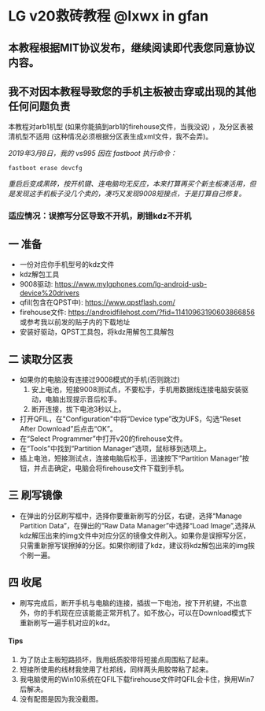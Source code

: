 # LG v20救砖教程 @lxwx in gfan

## 本教程根据MIT协议发布，继续阅读即代表您同意协议内容。
## **我不对因本教程导致您的手机主板被击穿或出现的其他任何问题负责**
本教程对arb1机型 (如果你能搞到arb1的firehouse文件，当我没说) ，及分区表被清机型不适用 (这种情况必须根据分区表生成xml文件，我不会弄)。

*2019年3月8日，我的 vs995 因在 fastboot 执行命令：*

    fastboot erase devcfg

*重启后变成黑砖，按开机键、连电脑均无反应，本来打算再买个新主板凑活用，但是发现这手机板子没几个卖的，凑巧又发现9008短接点，于是打算自己修复。*
### 适应情况：误擦写分区导致不开机，刷错kdz不开机
## 一  准备
* 一份对应你手机型号的kdz文件
* kdz解包工具
* 9008驱动: <a href>https://www.mylgphones.com/lg-android-usb-device%20drivers</a>
* qfil(包含在QPST中): <a href>https://www.qpstflash.com/</a>
* firehouse文件: <a href>https://androidfilehost.com/?fid=11410963190603866856</a>  或参考我以前发的贴子内的下载地址
* 安装好驱动，QPST工具包，将kdz用解包工具解包
    
## 二  读取分区表
* 如果你的电脑没有连接过9008模式的手机(否则跳过)
    1. 安上电池，短接9008测试点，不要松手，手机用数据线连接电脑安装驱动，电脑出现提示音后松手。
    2. 断开连接，拔下电池3秒以上。
* 打开QFIL，在"Configuration"中将“Device type”改为UFS，勾选“Reset After Download”后点击“OK”。
* 在“Select Programmer”中打开v20的firehouse文件。
* 在“Tools”中找到“Partition Manager”选项，鼠标移到选项上。
* 插上电池，短接测试点，连接电脑后松手，迅速按下“Partition Manager”按钮，并点击确定，电脑会将firehouse文件下载到手机。
## 三  刷写镜像 
* 在弹出的分区刷写框中，选择你要重新刷写的分区，右键，选择“Manage Partition Data”，在弹出的“Raw Data Manager”中选择“Load Image”,选择从kdz解压出来的img文件中对应分区的镜像文件刷入。如果你是误擦写分区，只需重新擦写误擦掉的分区。如果你刷错了kdz，建议将kdz解包出来的img挨个刷一遍。
## 四  收尾
* 刷写完成后，断开手机与电脑的连接，插拔一下电池，按下开机键，不出意外，你的手机现在应该能能正常开机了。如不放心，可以在Download模式下重新刷写一遍手机对应的kdz。
#### Tips
1. 为了防止主板短路损坏，我用纸质胶带将短接点周围粘了起来。
1. 短接所使用的线材我使用了杜邦线，同样两头用胶带粘了起来。
1. 我电脑使用的Win10系统在QFIL下载firehouse文件时QFIL会卡住，换用Win7后解决。
1. 没有配图是因为我没截图。
